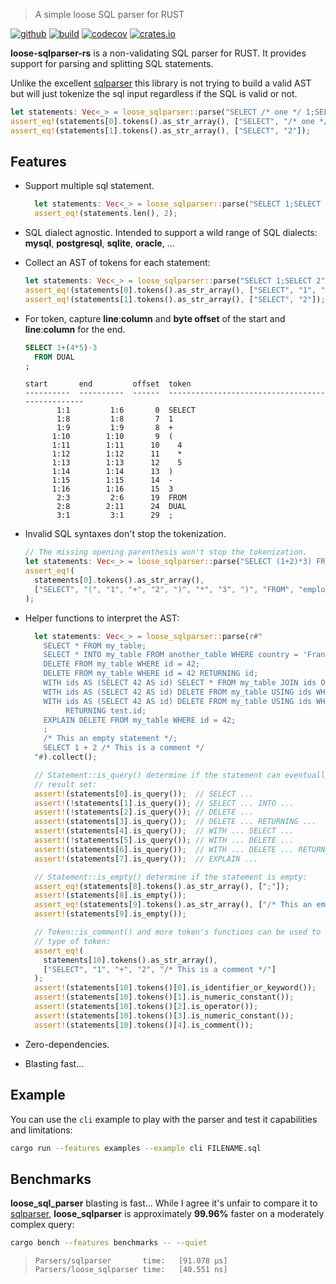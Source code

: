 > A simple loose SQL parser for RUST

[<img alt="github" src="https://img.shields.io/badge/github-loose--sqlparser--rs-8da0cb?style=for-the-badge&labelColor=555555&logo=github">](https://github.com/squill-app/loose-sqlparser-rs)
[![build](https://img.shields.io/github/actions/workflow/status/squill-app/loose-sqlparser-rs/coverage.yml?style=for-the-badge)](https://github.com/squill-app/loose-sqlparser-rs/actions/workflows/coverage.yml)
[![codecov](https://img.shields.io/codecov/c/gh/squill-app/loose-sqlparser-rs/settings/badge.svg?token=PD2KZWGW8U&style=for-the-badge&logo=codecov)](https://codecov.io/github/squill-app/loose-sqlparser-rs)
[<img alt="crates.io" src="https://img.shields.io/crates/v/loose-sqlparser-rs.svg?style=for-the-badge&color=fc8d62&logo=rust">](https://crates.io/crates/loose-sqlparser-rs)

**loose-sqlparser-rs** is a non-validating SQL parser for RUST. It provides support for parsing and splitting SQL
statements.

Unlike the excellent [sqlparser](https://crates.io/crates/sqlparser) this library is not trying to build a valid AST
but will just tokenize the sql input regardless if the SQL is valid or not.

```rust
let statements: Vec<_> = loose_sqlparser::parse("SELECT /* one */ 1;SELECT 2").collect();
assert_eq!(statements[0].tokens().as_str_array(), ["SELECT", "/* one */", "1", ";"]);
assert_eq!(statements[1].tokens().as_str_array(), ["SELECT", "2"]);
```

## Features

- Support multiple sql statement.

  ```rust
    let statements: Vec<_> = loose_sqlparser::parse("SELECT 1;SELECT 2").collect();
    assert_eq!(statements.len(), 2);
  ```

- SQL dialect agnostic. Intended to support a wild range of SQL dialects: **mysql**, **postgresql**, **sqlite**, **oracle**, ...
- Collect an AST of tokens for each statement:

  ```rust
  let statements: Vec<_> = loose_sqlparser::parse("SELECT 1;SELECT 2").collect();
  assert_eq!(statements[0].tokens().as_str_array(), ["SELECT", "1", ";"]);
  assert_eq!(statements[1].tokens().as_str_array(), ["SELECT", "2"]);
  ```

- For token, capture **line**:**column** and **byte offset** of the start and **line**:**column** for the end.

  ```sql
  SELECT 1+(4*5)-3
    FROM DUAL
  ;
  ```

  ```text
  start       end         offset  token
  ----------  ----------  ------  ------------------------------------------------
         1:1         1:6       0  SELECT
         1:8         1:8       7  1
         1:9         1:9       8  +
        1:10        1:10       9  (
        1:11        1:11      10    4
        1:12        1:12      11    *
        1:13        1:13      12    5
        1:14        1:14      13  )
        1:15        1:15      14  -
        1:16        1:16      15  3
         2:3         2:6      19  FROM
         2:8        2:11      24  DUAL
         3:1         3:1      29  ;
  ```

- Invalid SQL syntaxes don't stop the tokenization.

  ```rust
  // The missing opening parenthesis won't stop the tokenization.
  let statements: Vec<_> = loose_sqlparser::parse("SELECT (1+2)*3) FROM employee").collect();
  assert_eq!(
    statements[0].tokens().as_str_array(),
    ["SELECT", "(", "1", "+", "2", ")", "*", "3", ")", "FROM", "employee"]
  );
  ```

- Helper functions to interpret the AST:

  ```rust
    let statements: Vec<_> = loose_sqlparser::parse(r#"
      SELECT * FROM my_table;
      SELECT * INTO my_table FROM another_table WHERE country = 'France';
      DELETE FROM my_table WHERE id = 42;
      DELETE FROM my_table WHERE id = 42 RETURNING id;
      WITH ids AS (SELECT 42 AS id) SELECT * FROM my_table JOIN ids ON test.id = ids.id;
      WITH ids AS (SELECT 42 AS id) DELETE FROM my_table USING ids WHERE test.id = ids.id;
      WITH ids AS (SELECT 42 AS id) DELETE FROM my_table USING ids WHERE test.id = ids.id
           RETURNING test.id;
      EXPLAIN DELETE FROM my_table WHERE id = 42;
      ;
      /* This an empty statement */;
      SELECT 1 + 2 /* This is a comment */
    "#).collect();

    // Statement::is_query() determine if the statement can eventually return a
    // result set:
    assert!(statements[0].is_query());  // SELECT ...
    assert!(!statements[1].is_query()); // SELECT ... INTO ...
    assert!(!statements[2].is_query()); // DELETE ...
    assert!(statements[3].is_query());  // DELETE ... RETURNING ...
    assert!(statements[4].is_query());  // WITH ... SELECT ...
    assert!(!statements[5].is_query()); // WITH ... DELETE ...
    assert!(statements[6].is_query());  // WITH ... DELETE ... RETURNING ...
    assert!(statements[7].is_query());  // EXPLAIN ...

    // Statement::is_empty() determine if the statement is empty:
    assert_eq!(statements[8].tokens().as_str_array(), [";"]);
    assert!(statements[8].is_empty());
    assert_eq!(statements[9].tokens().as_str_array(), ["/* This an empty statement */", ";"]);
    assert!(statements[9].is_empty());

    // Token::is_comment() and more token's functions can be used to determine the
    // type of token:
    assert_eq!(
      statements[10].tokens().as_str_array(),
      ["SELECT", "1", "+", "2", "/* This is a comment */"]
    );
    assert!(statements[10].tokens()[0].is_identifier_or_keyword());
    assert!(statements[10].tokens()[1].is_numeric_constant());
    assert!(statements[10].tokens()[2].is_operator());
    assert!(statements[10].tokens()[3].is_numeric_constant());
    assert!(statements[10].tokens()[4].is_comment());
  ```

- Zero-dependencies.
- Blasting fast...

## Example

You can use the `cli` example to play with the parser and test it capabilities and limitations:

```sh
cargo run --features examples --example cli FILENAME.sql
```

## Benchmarks

**loose_sql_parser** blasting is fast... While I agree it's unfair to compare it to
[sqlparser](https://crates.io/crates/sqlparser), **loose_sqlparser** is approximately **99.96%** faster on a moderately
complex query:

```sh
cargo bench --features benchmarks -- --quiet
```

> ```text
> Parsers/sqlparser       time:   [91.078 µs]
> Parsers/loose_sqlparser time:   [40.551 ns]
> ```
